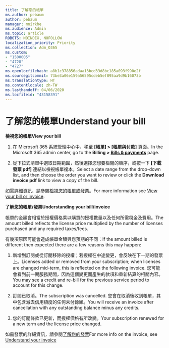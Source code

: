 ```yaml
---
title: 了解您的帳單
ms.author: pebaum
author: pebaum
manager: mnirkhe
ms.audience: Admin
ms.topic: article
ROBOTS: NOINDEX, NOFOLLOW
localization_priority: Priority
ms.collection: Adm_O365
ms.custom:
- "1500005"
- "4728"
- "4727"
ms.openlocfilehash: a8b1c378856adaa13bcd33d8bc185a093f990e2f
ms.sourcegitcommit: 73be3a06e159a56595cdeb5ef095aa9d9b16073b
ms.translationtype: HT
ms.contentlocale: zh-TW
ms.lasthandoff: 04/06/2020
ms.locfileid: "43158391"
---
```

# <a name="understand-your-bill"></a><span data-ttu-id="1ef8a-102">了解您的帳單</span><span class="sxs-lookup"><span data-stu-id="1ef8a-102">Understand your bill</span></span>

<span data-ttu-id="1ef8a-103">**檢視您的帳單**</span><span class="sxs-lookup"><span data-stu-id="1ef8a-103">**View your bill**</span></span>

1. <span data-ttu-id="1ef8a-104">在 Microsoft 365 系統管理中心中，移至 **[帳單] > [[帳單與付款](https://go.microsoft.com/fwlink/p/?linkid=848039)]** 頁面。</span><span class="sxs-lookup"><span data-stu-id="1ef8a-104">In the Microsoft 365 admin center, go to the **Billing > [Bills & payments](https://go.microsoft.com/fwlink/p/?linkid=848039)** page.</span></span>

2. <span data-ttu-id="1ef8a-105">從下拉式清單中選取日期範圍，然後選擇您想要檢閱的順序，或按一下 **[下載發票 pdf]** 連結以檢視帳單複本。</span><span class="sxs-lookup"><span data-stu-id="1ef8a-105">Select a date range from the drop-down list, and then choose the order you want to review or click the **Download invoice pdf** link to view a copy of the bill.</span></span>

<span data-ttu-id="1ef8a-106">如需詳細資訊，請參閱[檢視您的帳單或發票](https://docs.microsoft.com/office365/admin/subscriptions-and-billing/view-your-bill-or-invoice)。</span><span class="sxs-lookup"><span data-stu-id="1ef8a-106">For more information see [View your bill or invoice](https://docs.microsoft.com/office365/admin/subscriptions-and-billing/view-your-bill-or-invoice).</span></span>

<span data-ttu-id="1ef8a-107">**了解您的帳單/發票**</span><span class="sxs-lookup"><span data-stu-id="1ef8a-107">**Understanding your bill/invoice**</span></span>

<span data-ttu-id="1ef8a-108">帳單的金額會相當於授權價格乘以購買的授權數量以及任何所需稅金及費用。</span><span class="sxs-lookup"><span data-stu-id="1ef8a-108">The amount billed reflects the license price multiplied by the number of licenses purchased and any required taxes/fees.</span></span>

<span data-ttu-id="1ef8a-109">有幾項原因可能會造成帳單金額與您預期的不同：</span><span class="sxs-lookup"><span data-stu-id="1ef8a-109">If the amount billed is different then expected there are a few reasons this may happen:</span></span>

1. <span data-ttu-id="1ef8a-110">新增到訂閱或從訂閱移除的授權；若授權在中途變更，會反映在下一期的發票上。</span><span class="sxs-lookup"><span data-stu-id="1ef8a-110">Licenses added or removed from your subscription; when licenses are changed mid-term, this is reflected on the following invoice.</span></span>  <span data-ttu-id="1ef8a-111">您可能會看到前一期服務期間，因為這個變更而產生的款項和重新結算的相關內容。</span><span class="sxs-lookup"><span data-stu-id="1ef8a-111">You may see a credit and re-bill for the previous service period to account for this change.</span></span>

2. <span data-ttu-id="1ef8a-112">訂閱已取消。</span><span class="sxs-lookup"><span data-stu-id="1ef8a-112">The subscription was cancelled.</span></span>  <span data-ttu-id="1ef8a-113">您會在取消後收到帳單，其中包含減去信用額度的任何未付餘額。</span><span class="sxs-lookup"><span data-stu-id="1ef8a-113">You will receive an invoice after cancellation with any outstanding balance minus any credits.</span></span>

3. <span data-ttu-id="1ef8a-114">您的訂閱條款已更新，而授權價格有所改變。</span><span class="sxs-lookup"><span data-stu-id="1ef8a-114">Your subscription renewed for a new term and the license price changed.</span></span>  

<span data-ttu-id="1ef8a-115">如需發票的詳細資訊，請參閱[了解您的發票](https://support.office.com/article/Understand-your-invoice-for-Office-365-for-business-0724b428-fb59-4962-8c37-6674166d7507)</span><span class="sxs-lookup"><span data-stu-id="1ef8a-115">For more info on the invoice, see [Understand your invoice](https://support.office.com/article/Understand-your-invoice-for-Office-365-for-business-0724b428-fb59-4962-8c37-6674166d7507)</span></span>
